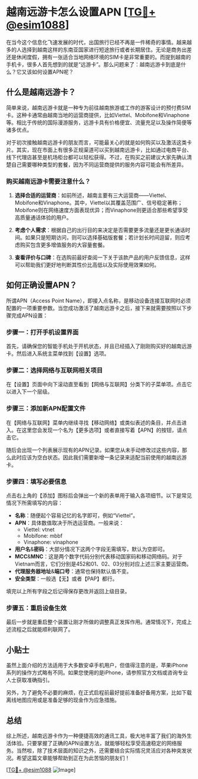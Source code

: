 # 越南远游卡怎么设置APN [[TG💪+ @esim1088](https://t.me/s/esim1088)]

在当今这个信息化飞速发展的时代，出国旅行已经不再是一件稀奇的事情。越来越多的人选择到越南这样的东南亚国家进行短途旅行或者长期居住。无论是商务出差还是休闲度假，拥有一张适合当地网络环境的SIM卡是非常重要的。而提到越南的手机卡，很多人首先想到的就是“远游卡”。那么问题来了：越南远游卡到底是什么？它又该如何设置APN呢？

## 什么是越南远游卡？

简单来说，越南远游卡就是一种专为前往越南旅游或工作的游客设计的预付费SIM卡。这种卡通常由越南当地的运营商提供，比如Viettel、Mobifone和Vinaphone等。相比于传统的国际漫游服务，远游卡具有价格便宜、流量充足以及操作简便等诸多优点。

对于初次接触越南远游卡的朋友而言，可能最关心的就是如何购买以及激活这类卡片。其实，现在市面上有很多正规渠道可以买到越南远游卡，比如通过电商平台、线下代理店甚至是机场柜台都可以轻松获得。不过，在购买之前建议大家先确认清楚自己需要哪种类型的套餐，因为不同运营商提供的服务内容可能会有所差异。

### 购买越南远游卡需要注意什么？

1. **选择合适的运营商**：如前所述，越南主要有三大运营商——Viettel、Mobifone和Vinaphone。其中，Viettel以其覆盖范围广、信号稳定著称；Mobifone则在网络速度方面表现优异；而Vinaphone则更适合那些希望享受高质量通话体验的用户。
   
2. **考虑个人需求**：根据自己的出行目的来决定是否需要更多流量还是更长通话时间。如果只是短期访问，则可以选择基础版套餐；若计划长时间逗留，则应考虑购买包含更多增值服务的大容量套餐。

3. **查看评价与口碑**：在选购前最好查阅一下关于该款产品的用户反馈信息，这样可以帮助我们更好地判断其性价比高低以及实际使用效果如何。

## 如何正确设置APN？

所谓APN（Access Point Name），即接入点名称，是移动设备连接互联网时必须配置的一项重要参数。当您成功激活了越南远游卡之后，接下来就需要按照以下步骤完成APN设置：

### 步骤一：打开手机设置界面

首先，请确保您的智能手机处于开机状态，并且已经插入了刚刚购买好的越南远游卡。然后进入系统主菜单找到【设置】选项。

### 步骤二：选择网络与互联网相关项目

在【设置】页面中向下滚动直至看到【网络与互联网】分类下的子菜单项。点击它以进入下一个层级。

### 步骤三：添加新APN配置文件

在【网络与互联网】菜单内继续寻找【移动网络】或类似表述的条目，并点击进入。在这里您会发现一个名为【更多选项】或者直接写着【APN】的按钮，请点击它。

随后会出现一个列表展示现有的APN记录。如果您从未手动修改过这些内容，那么此时应该为空白状态。因此我们需要新增一条记录来适配当前使用的越南远游卡。

### 步骤四：填写必要信息

点击右上角的【添加】图标后会弹出一个新的表单用于输入各项细节。以下是常见情况下所需填写的内容：

- **名称**：随便起个容易记忆的名字即可，例如“Viettel”。
- **APN**：具体数值取决于所选运营商。一般来说：
   - Viettel: vtnet
   - Mobifone: mbbf
   - Vinaphone: vinaphone
- **用户名**&**密码**：大部分情况下这两个字段无需填写，默认为空即可。
- **MCC**&**MNC**：这是两个数字代码分别代表移动国家码和移动网络码。对于Vietnam而言，它们分别是452和01、02、03分别对应上述三家主要运营商。
- **代理服务器地址**&**端口号**：通常也保持默认值不变。
- **安全类型**：一般选【无】或者【PAP】都行。

填完以上所有字段之后记得保存更改并返回上级目录。

### 步骤五：重启设备生效

最后一步就是重启整个装置让刚才所做的调整真正发挥作用。通常情况下，完成上述流程之后就能顺利联网了。

## 小贴士

虽然上面介绍的方法适用于大多数安卓手机用户，但值得注意的是，苹果iPhone系列的操作方式略有不同。如果您使用的是iPhone，请参照官方文档或咨询专业人士获取准确指引。

另外，为了避免不必要的麻烦，在正式启程前最好提前准备好备用方案，比如下载离线地图应用或是准备足够的现金作为应急措施。

## 总结

综上所述，越南远游卡作为一种便捷高效的通讯工具，极大地丰富了我们的海外生活体验。只要掌握了正确的APN设置方法，就能够轻松享受高速稳定的网络服务。当然啦，除了技术层面的知识之外，还需要结合实际情况灵活应对各种突发状况。希望这篇文章能够帮助到正在为此苦恼的朋友们！

[[TG💪+ @esim1088](https://t.me/s/esim1088) ![Image](https://i.postimg.cc/4NQfJmqS/Snipaste-2025-05-13-00-14-12.png)]